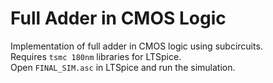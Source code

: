 # Full Adder in CMOS Logic
Implementation of full adder in CMOS logic using subcircuits. <br />
Requires `tsmc 180nm` libraries for LTSpice. <br />
Open `FINAL_SIM.asc` in LTSpice and run the simulation.
